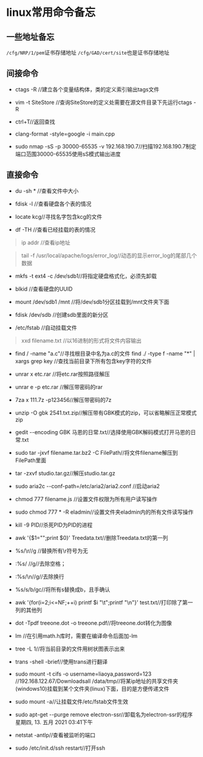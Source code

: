 # linux常用命令备忘
## 一些地址备忘
`/cfg/NRP/1/pem`证书存储地址
`/cfg/GAD/cert/site`也是证书存储地址
## 间接命令
*  ctags -R //建立各个变量结构体，类的定义索引输出tags文件

* vim -t SiteStore //查询SiteStore的定义处需要在源文件目录下先运行ctags -R

* ctrl+T//返回查找

* clang-format -style=google -i main.cpp

* sudo nmap -sS -p 30000-65535 -v 192.168.190.7//扫描192.168.190.7制定端口范围30000-65535使用sS模式输出进度
## 直接命令
-  du -sh * //查看文件中大小

- fdisk -l //查看硬盘各个表的情况
- locate kcg//寻找名字包含kcg的文件

- df -TH //查看已经挂载的表的情况
> ip addr //查看ip地址

>  tail -f /usr/local/apache/logs/error_log//动态的显示error_log的尾部几个数据

- mkfs -t ext4 -c /dev/sdb1//将指定硬盘格式化，必须先卸载

- blkid //查看硬盘的UUID

- mount /dev/sdb1 /mnt //将/dev/sdb1分区挂载到/mnt文件夹下面	


- fdisk /dev/sdb //创建sdb里面的新分区

- /etc/fstab //自动挂载文件
> xxd filename.txt //以16进制的形式将文件内容输出

- find / -name "a.c"//寻找根目录中名为a.c的文件
find ./ -type f -name "*" | xargs grep key //查找当前目录下所有包含key字符的文件

- unrar x etc.rar //将etc.rar按照路径解压
- unrar e -p etc.rar //解压带密码的rar
- 7za x 111.7z -p123456//解压带密码的7z
- unzip -O gbk 2541.txt.zip//解压带有GBK模式的zip，可以省略解压正常模式zip
- gedit --encoding GBK 马恩的日常.txt//选择使用GBK解码模式打开马恩的日常.txt
- sudo tar -jxvf filename.tar.bz2 -C FilePath//将文件filename解压到FilePath里面
- tar -zxvf studio.tar.gz//解压studio.tar.gz
- sudo aria2c --conf-path=/etc/aria2/aria2.conf //启动aria2

- chmod 777 filename.js //设置文件权限为所有用户读写操作
- sudo chmod 777 * -R eladmin//设置文件夹eladmin内的所有文件读写操作

- kill -9 PID//杀死PID为PID的进程

- awk '{$1="";print $0}' Treedata.txt//删除Treedata.txt的第一列

- %s/\r//g //替换所有\r符号为无
- :%s/ //g//去除空格；
- :%s/\n//g//去除换行
- %s/s/b/gc//将所有s替换成b，且手确认

- awk '{for(i=2;i<=NF;++i) printf $i "\t";printf "\n"}' test.txt//打印除了第一列的其他列

- dot -Tpdf treeone.dot -o treeone.pdf//将treeone.dot转化为图像

- lm //在引用math.h库时，需要在编译命令后面加-lm

- tree -L 1//将当前目录的文件用树状图表示出来

- trans -shell -brief//使用trans进行翻译

- sudo mount -t cifs -o username=liaoya,password=123 //192.168.122.67/Downloadsall /data/tmp//将某ip地址的共享文件夹(windows10)挂载到某个文件夹(linux)下面，目的是方便传递文件

- sudo mount -a//让挂载文件/etc/fstab文件生效

-  sudo apt-get --purge remove electron-ssr//卸载名为electron-ssr的程序星期四, 13. 五月 2021 03:41下午 

- netstat -antlp//查看被监听的端口

- sudo /etc/init.d/ssh restart//打开ssh